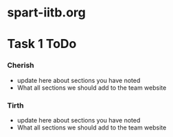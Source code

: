 # spart-iitb.org

# Task 1 ToDo

### Cherish
- update here about sections you have noted
- What all sections we should add to the team website

### Tirth 
- update here about sections you have noted
- What all sections we should add to the team website




